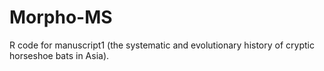 # Morpho-MS
R code for manuscript1 (the systematic and evolutionary history of cryptic horseshoe bats in Asia). 
